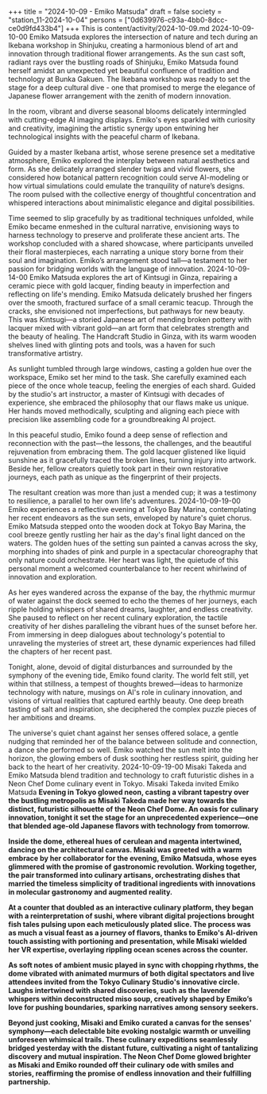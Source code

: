 +++
title = "2024-10-09 - Emiko Matsuda"
draft = false
society = "station_11-2024-10-04"
persons = ["0d639976-c93a-4bb0-8dcc-ce0d9fd433b4"]
+++
This is content/activity/2024-10-09.md
2024-10-09-10-00
Emiko Matsuda explores the intersection of nature and tech during an Ikebana workshop in Shinjuku, creating a harmonious blend of art and innovation through traditional flower arrangements.
As the sun cast soft, radiant rays over the bustling roads of Shinjuku, Emiko Matsuda found herself amidst an unexpected yet beautiful confluence of tradition and technology at Bunka Gakuen. The Ikebana workshop was ready to set the stage for a deep cultural dive - one that promised to merge the elegance of Japanese flower arrangement with the zenith of modern innovation.

In the room, vibrant and diverse seasonal blooms delicately intermingled with cutting-edge AI imaging displays. Emiko's eyes sparkled with curiosity and creativity, imagining the artistic synergy upon entwining her technological insights with the peaceful charm of Ikebana.

Guided by a master Ikebana artist, whose serene presence set a meditative atmosphere, Emiko explored the interplay between natural aesthetics and form. As she delicately arranged slender twigs and vivid flowers, she considered how botanical pattern recognition could serve AI-modeling or how virtual simulations could emulate the tranquility of nature’s designs. The room pulsed with the collective energy of thoughtful concentration and whispered interactions about minimalistic elegance and digital possibilities.

Time seemed to slip gracefully by as traditional techniques unfolded, while Emiko became enmeshed in the cultural narrative, envisioning ways to harness technology to preserve and proliferate these ancient arts. The workshop concluded with a shared showcase, where participants unveiled their floral masterpieces, each narrating a unique story borne from their soul and imagination. Emiko’s arrangement stood tall—a testament to her passion for bridging worlds with the language of innovation.
2024-10-09-14-00
Emiko Matsuda explores the art of Kintsugi in Ginza, repairing a ceramic piece with gold lacquer, finding beauty in imperfection and reflecting on life's mending.
Emiko Matsuda delicately brushed her fingers over the smooth, fractured surface of a small ceramic teacup. Through the cracks, she envisioned not imperfections, but pathways for new beauty. This was Kintsugi—a storied Japanese art of mending broken pottery with lacquer mixed with vibrant gold—an art form that celebrates strength and the beauty of healing. The Handcraft Studio in Ginza, with its warm wooden shelves lined with glinting pots and tools, was a haven for such transformative artistry. 

As sunlight tumbled through large windows, casting a golden hue over the workspace, Emiko set her mind to the task. She carefully examined each piece of the once whole teacup, feeling the energies of each shard. Guided by the studio's art instructor, a master of Kintsugi with decades of experience, she embraced the philosophy that our flaws make us unique. Her hands moved methodically, sculpting and aligning each piece with precision like assembling code for a groundbreaking AI project.

In this peaceful studio, Emiko found a deep sense of reflection and reconnection with the past—the lessons, the challenges, and the beautiful rejuvenation from embracing them. The gold lacquer glistened like liquid sunshine as it gracefully traced the broken lines, turning injury into artwork. Beside her, fellow creators quietly took part in their own restorative journeys, each path as unique as the fingerprint of their projects.

The resultant creation was more than just a mended cup; it was a testimony to resilience, a parallel to her own life's adventures.
2024-10-09-19-00
Emiko experiences a reflective evening at Tokyo Bay Marina, contemplating her recent endeavors as the sun sets, enveloped by nature's quiet chorus.
Emiko Matsuda stepped onto the wooden dock at Tokyo Bay Marina, the cool breeze gently rustling her hair as the day's final light danced on the waters. The golden hues of the setting sun painted a canvas across the sky, morphing into shades of pink and purple in a spectacular choreography that only nature could orchestrate. Her heart was light, the quietude of this personal moment a welcomed counterbalance to her recent whirlwind of innovation and exploration.

As her eyes wandered across the expanse of the bay, the rhythmic murmur of water against the dock seemed to echo the themes of her journeys, each ripple holding whispers of shared dreams, laughter, and endless creativity. She paused to reflect on her recent culinary exploration, the tactile creativity of her dishes paralleling the vibrant hues of the sunset before her. From immersing in deep dialogues about technology's potential to unraveling the mysteries of street art, these dynamic experiences had filled the chapters of her recent past.

Tonight, alone, devoid of digital disturbances and surrounded by the symphony of the evening tide, Emiko found clarity. The world felt still, yet within that stillness, a tempest of thoughts brewed—ideas to harmonize technology with nature, musings on AI's role in culinary innovation, and visions of virtual realities that captured earthly beauty. One deep breath tasting of salt and inspiration, she deciphered the complex puzzle pieces of her ambitions and dreams.

The universe's quiet chant against her senses offered solace, a gentle nudging that reminded her of the balance between solitude and connection, a dance she performed so well. Emiko watched the sun melt into the horizon, the glowing embers of dusk soothing her restless spirit, guiding her back to the heart of her creativity.
2024-10-09-19-00
Misaki Takeda and Emiko Matsuda blend tradition and technology to craft futuristic dishes in a Neon Chef Dome culinary event in Tokyo.
Misaki Takeda invited Emiko Matsuda
**Evening in Tokyo glowed neon, casting a vibrant tapestry over the bustling metropolis as Misaki Takeda made her way towards the distinct, futuristic silhouette of the Neon Chef Dome. An oasis for culinary innovation, tonight it set the stage for an unprecedented experience—one that blended age-old Japanese flavors with technology from tomorrow.**

**Inside the dome, ethereal hues of cerulean and magenta intertwined, dancing on the architectural canvas. Misaki was greeted with a warm embrace by her collaborator for the evening, Emiko Matsuda, whose eyes glimmered with the promise of gastronomic revolution. Working together, the pair transformed into culinary artisans, orchestrating dishes that married the timeless simplicity of traditional ingredients with innovations in molecular gastronomy and augmented reality.**

**At a counter that doubled as an interactive culinary platform, they began with a reinterpretation of sushi, where vibrant digital projections brought fish tales pulsing upon each meticulously plated slice. The process was as much a visual feast as a journey of flavors, thanks to Emiko's AI-driven touch assisting with portioning and presentation, while Misaki wielded her VR expertise, overlaying rippling ocean scenes across the counter.**

**As soft notes of ambient music played in sync with chopping rhythms, the dome vibrated with animated murmurs of both digital spectators and live attendees invited from the Tokyo Culinary Studio's innovative circle. Laughs intertwined with shared discoveries, such as the lavender whispers within deconstructed miso soup, creatively shaped by Emiko’s love for pushing boundaries, sparking narratives among sensory seekers.**

**Beyond just cooking, Misaki and Emiko curated a canvas for the senses' symphony—each delectable bite evoking nostalgic warmth or unveiling unforeseen whimsical trails. These culinary expeditions seamlessly bridged yesterday with the distant future, cultivating a night of tantalizing discovery and mutual inspiration. The Neon Chef Dome glowed brighter as Misaki and Emiko rounded off their culinary ode with smiles and stories, reaffirming the promise of endless innovation and their fulfilling partnership.**
